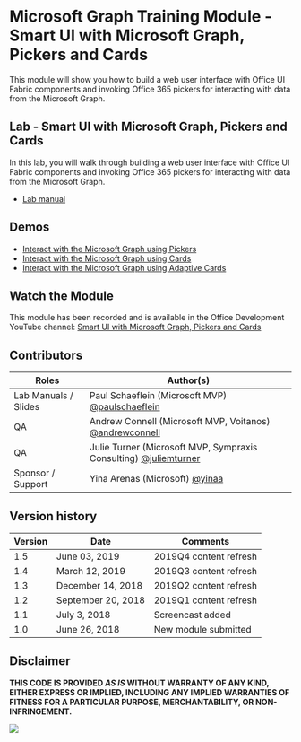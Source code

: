# Microsoft Graph Training Module - Smart UI with Microsoft Graph, Pickers and Cards

This module will show you how to build a web user interface with Office UI Fabric components and invoking Office 365 pickers for interacting with data from the Microsoft Graph.

## Lab - Smart UI with Microsoft Graph, Pickers and Cards

In this lab, you will walk through building a web user interface with Office UI Fabric components and invoking Office 365 pickers for interacting with data from the Microsoft Graph.

- [Lab manual](./Lab.md)

## Demos

- [Interact with the Microsoft Graph using Pickers](./Demos/01-pickers)
- [Interact with the Microsoft Graph using Cards](./Demos/02-cards)
- [Interact with the Microsoft Graph using Adaptive Cards](./Demos/03-adaptive-cards)

## Watch the Module

This module has been recorded and is available in the Office Development YouTube channel: [Smart UI with Microsoft Graph, Pickers and Cards](https://youtu.be/RaaVGXvz2lc)

## Contributors

|        Roles         |                                           Author(s)                                           |
| -------------------- | --------------------------------------------------------------------------------------------- |
| Lab Manuals / Slides | Paul Schaeflein (Microsoft MVP) [@paulschaeflein](//github.com/paulschaeflein)                |
| QA                   | Andrew Connell (Microsoft MVP, Voitanos) [@andrewconnell](//github.com/andrewconnell)         |
| QA                   | Julie Turner (Microsoft MVP, Sympraxis Consulting) [@juliemturner](//github.com/juliemturner) |
| Sponsor / Support    | Yina Arenas (Microsoft) [@yinaa](//github.com/yinaa)                                          |

## Version history

| Version | Date               | Comments               |
| ------- | ------------------ | ---------------------- |
| 1.5     | June 03, 2019     | 2019Q4 content refresh |
| 1.4     | March 12, 2019     | 2019Q3 content refresh |
| 1.3     | December 14, 2018  | 2019Q2 content refresh |
| 1.2     | September 20, 2018 | 2019Q1 content refresh |
| 1.1     | July 3, 2018       | Screencast added       |
| 1.0     | June 26, 2018      | New module submitted   |

## Disclaimer

**THIS CODE IS PROVIDED _AS IS_ WITHOUT WARRANTY OF ANY KIND, EITHER EXPRESS OR IMPLIED, INCLUDING ANY IMPLIED WARRANTIES OF FITNESS FOR A PARTICULAR PURPOSE, MERCHANTABILITY, OR NON-INFRINGEMENT.**

<img src="https://telemetry.sharepointpnp.com/msgraph-training-smartui-components" />
